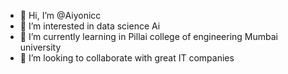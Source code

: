 - 👋 Hi, I’m @Aiyonicc
- 👀 I’m interested in data science Ai
- 🌱 I’m currently learning in Pillai college of engineering Mumbai university
- 💞️ I’m looking to collaborate with great IT companies


<!---
Aiyonicc/Aiyonicc is a ✨ special ✨ repository because its `README.md` (this file) appears on your GitHub profile.
You can click the Preview link to take a look at your changes.
--->
